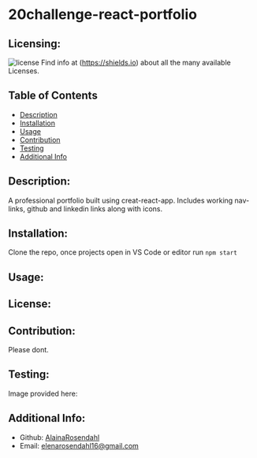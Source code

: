 # 20challenge-react-portfolio
  ## Licensing:
  ![license](https://img.shields.io/badge/license--blue)
  Find info at (https://shields.io) about all the many available Licenses.
  ## Table of Contents 
  - [Description](#description)
  - [Installation](#installation)
  - [Usage](#usage)
  - [Contribution](#contribution)
  - [Testing](#testing)
  - [Additional Info](#additional-info)
  ## Description:
  A professional portfolio built using creat-react-app. Includes working nav-links, github and linkedin links along with icons.
  ## Installation:
  Clone the repo, once projects open in VS Code or editor run `npm start` 
  ## Usage:
   
  ## License:
  
  ## Contribution:
  Please dont.
  ## Testing:
  Image provided here:
  ## Additional Info:
  - Github: [AlainaRosendahl](https://github.com/AlainaRosendahl)
  - Email: elenarosendahl16@gmail.com